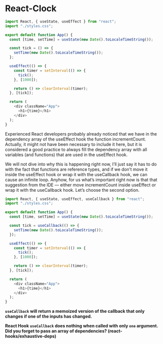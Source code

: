 # React-Clock

```js
import React, { useState, useEffect } from "react";
import "./styles.css";

export default function App() {
  const [time, setTime] = useState(new Date().toLocaleTimeString());

  const tick = () => {
    setTime(new Date().toLocaleTimeString());
  };

  useEffect(() => {
    const timer = setInterval(() => {
      tick();
    }, [1000]);

    return () => clearInterval(timer);
  }, [tick]);

  return (
    <div className="App">
      <h1>{time}</h1>
    </div>
  );
}
```

Experienced React developers probably already noticed that we have in the dependency array of the useEffect hook the function incrementCount. Actually, it might not have been necessary to include it here, but it is considered a good practice to always fill the dependency array with all variables (and functions) that are used in the useEffect hook.

We will not dive into why this is happening right now, I’ll just say it has to do with the fact that functions are reference types, and if we don’t move it inside the useEffect hook or wrap it with the useCallback hook, we can cause an infinite loop. Anyhow, for us what’s important right now is that that suggestion from the IDE — either move incrementCount inside useEffect or wrap it with the useCallback hook. Let’s choose the second option.

```js
import React, { useState, useEffect, useCallback } from "react";
import "./styles.css";

export default function App() {
  const [time, setTime] = useState(new Date().toLocaleTimeString());

  const tick = useCallback(() => {
    setTime(new Date().toLocaleTimeString());
  });

  useEffect(() => {
    const timer = setInterval(() => {
      tick();
    }, [1000]);

    return () => clearInterval(timer);
  }, [tick]);

  return (
    <div className="App">
      <h1>{time}</h1>
    </div>
  );
}
```

**`useCallback` will return a memoized version of the callback that only changes if one of the inputs has changed.**

**React Hook `useCallback` does nothing when called with only `one` argument. Did you forget to pass an array of dependencies? (react-hooks/exhaustive-deps)**
